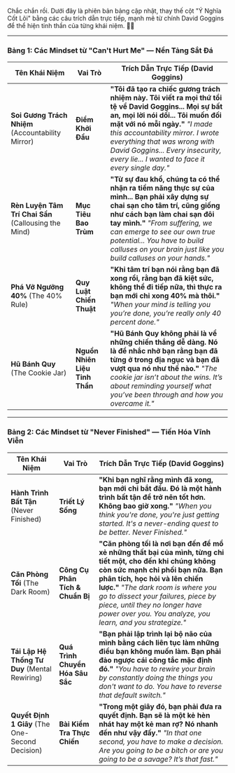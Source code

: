 Chắc chắn rồi. Dưới đây là phiên bản bảng cập nhật, thay thế cột "Ý Nghĩa Cốt Lõi" bằng các câu trích dẫn trực tiếp, mạnh mẽ từ chính David Goggins để thể hiện tinh thần của từng khái niệm. 💪🧠

---

### **Bảng 1: Các Mindset từ "Can't Hurt Me" — Nền Tảng Sắt Đá**

|Tên Khái Niệm|Vai Trò|Trích Dẫn Trực Tiếp (David Goggins)|
|---|---|---|
|**Soi Gương Trách Nhiệm** (Accountability Mirror)|**Điểm Khởi Đầu**|**"Tôi đã tạo ra chiếc gương trách nhiệm này. Tôi viết ra mọi thứ tồi tệ về David Goggins... Mọi sự bất an, mọi lời nói dối... Tôi muốn đối mặt với nó mỗi ngày."** _"I made this accountability mirror. I wrote everything that was wrong with David Goggins... Every insecurity, every lie... I wanted to face it every single day."_|
|**Rèn Luyện Tâm Trí Chai Sần** (Callousing the Mind)|**Mục Tiêu Bao Trùm**|**"Từ sự đau khổ, chúng ta có thể nhận ra tiềm năng thực sự của mình... Bạn phải xây dựng sự chai sạn cho tâm trí, cũng giống như cách bạn làm chai sạn đôi tay mình."** _"From suffering, we can emerge to see our own true potential... You have to build calluses on your brain just like you build calluses on your hands."_|
|**Phá Vỡ Ngưỡng 40%** (The 40% Rule)|**Quy Luật Chiến Thuật**|**"Khi tâm trí bạn nói rằng bạn đã xong rồi, rằng bạn đã kiệt sức, không thể đi tiếp nữa, thì thực ra bạn mới chỉ xong 40% mà thôi."** _"When your mind is telling you you’re done, you’re really only 40 percent done."_|
|**Hũ Bánh Quy** (The Cookie Jar)|**Nguồn Nhiên Liệu Tinh Thần**|**"Hũ Bánh Quy không phải là về những chiến thắng dễ dàng. Nó là để nhắc nhở bạn rằng bạn đã từng ở trong địa ngục và bạn đã vượt qua nó như thế nào."** _"The cookie jar isn’t about the wins. It’s about reminding yourself what you’ve been through and how you overcame it."_|

---

### **Bảng 2: Các Mindset từ "Never Finished" — Tiến Hóa Vĩnh Viễn**

|Tên Khái Niệm|Vai Trò|Trích Dẫn Trực Tiếp (David Goggins)|
|---|---|---|
|**Hành Trình Bất Tận** (Never Finished)|**Triết Lý Sống**|**"Khi bạn nghĩ rằng mình đã xong, bạn mới chỉ bắt đầu. Đó là một hành trình bất tận để trở nên tốt hơn. Không bao giờ xong."** _"When you think you're done, you're just getting started. It's a never-ending quest to be better. Never Finished."_|
|**Căn Phòng Tối** (The Dark Room)|**Công Cụ Phân Tích & Chuẩn Bị**|**"Căn phòng tối là nơi bạn đến để mổ xẻ những thất bại của mình, từng chi tiết một, cho đến khi chúng không còn sức mạnh chi phối bạn nữa. Bạn phân tích, học hỏi và lên chiến lược."** _"The dark room is where you go to dissect your failures, piece by piece, until they no longer have power over you. You analyze, you learn, and you strategize."_|
|**Tái Lập Hệ Thống Tư Duy** (Mental Rewiring)|**Quá Trình Chuyển Hóa Sâu Sắc**|**"Bạn phải lập trình lại bộ não của mình bằng cách liên tục làm những điều bạn không muốn làm. Bạn phải đảo ngược cái công tắc mặc định đó."** _"You have to rewire your brain by constantly doing the things you don't want to do. You have to reverse that default switch."_|
|**Quyết Định 1 Giây** (The One-Second Decision)|**Bài Kiểm Tra Thực Chiến**|**"Trong một giây đó, bạn phải đưa ra quyết định. Bạn sẽ là một kẻ hèn nhát hay một kẻ man rợ? Nó nhanh đến như vậy đấy."** _"In that one second, you have to make a decision. Are you going to be a bitch or are you going to be a savage? It’s that fast."_|